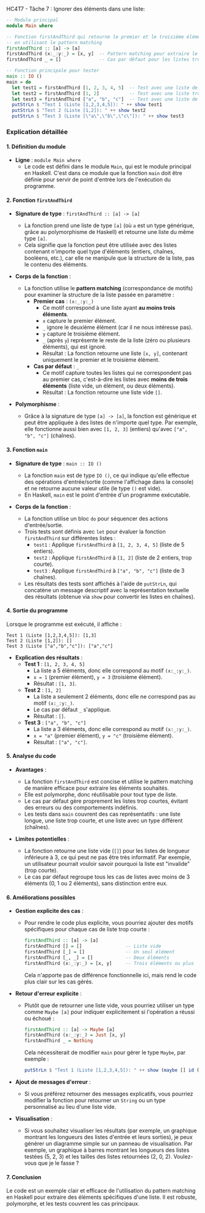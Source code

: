 HC4T7 - Tâche 7 : Ignorer des éléments dans une liste:

```haskell
-- Module principal
module Main where

-- Fonction firstAndThird qui retourne le premier et le troisième élément d'une liste
-- en utilisant le pattern matching
firstAndThird :: [a] -> [a]
firstAndThird (x:_:y:_) = [x, y]  -- Pattern matching pour extraire le 1er et 3e élément
firstAndThird _ = []              -- Cas par défaut pour les listes trop courtes

-- Fonction principale pour tester
main :: IO ()
main = do
  let test1 = firstAndThird [1, 2, 3, 4, 5]  -- Test avec une liste de 5 éléments
  let test2 = firstAndThird [1, 2]           -- Test avec une liste trop courte
  let test3 = firstAndThird ["a", "b", "c"]  -- Test avec une liste de chaînes
  putStrLn $ "Test 1 (Liste [1,2,3,4,5]): " ++ show test1
  putStrLn $ "Test 2 (Liste [1,2]): " ++ show test2
  putStrLn $ "Test 3 (Liste [\"a\",\"b\",\"c\"]): " ++ show test3
```

### Explication détaillée

#### 1. **Définition du module**
- **Ligne** : `module Main where`
  - Le code est défini dans le module `Main`, qui est le module principal en Haskell. C'est dans ce module que la fonction `main` doit être définie pour servir de point d'entrée lors de l'exécution du programme.

#### 2. **Fonction `firstAndThird`**
- **Signature de type** : `firstAndThird :: [a] -> [a]`
  - La fonction prend une liste de type `[a]` (où `a` est un type générique, grâce au polymorphisme de Haskell) et retourne une liste du même type `[a]`.
  - Cela signifie que la fonction peut être utilisée avec des listes contenant n'importe quel type d'éléments (entiers, chaînes, booléens, etc.), car elle ne manipule que la structure de la liste, pas le contenu des éléments.

- **Corps de la fonction** :
  - La fonction utilise le **pattern matching** (correspondance de motifs) pour examiner la structure de la liste passée en paramètre :
    - **Premier cas** : `(x:_:y:_)`
      - Ce motif correspond à une liste ayant **au moins trois éléments**.
      - `x` capture le premier élément.
      - `_` ignore le deuxième élément (car il ne nous intéresse pas).
      - `y` capture le troisième élément.
      - `_` (après `y`) représente le reste de la liste (zéro ou plusieurs éléments), qui est ignoré.
      - Résultat : La fonction retourne une liste `[x, y]`, contenant uniquement le premier et le troisième élément.
    - **Cas par défaut** : `_`
      - Ce motif capture toutes les listes qui ne correspondent pas au premier cas, c'est-à-dire les listes avec **moins de trois éléments** (liste vide, un élément, ou deux éléments).
      - Résultat : La fonction retourne une liste vide `[]`.

- **Polymorphisme** :
  - Grâce à la signature de type `[a] -> [a]`, la fonction est générique et peut être appliquée à des listes de n'importe quel type. Par exemple, elle fonctionne aussi bien avec `[1, 2, 3]` (entiers) qu'avec `["a", "b", "c"]` (chaînes).

#### 3. **Fonction `main`**
- **Signature de type** : `main :: IO ()`
  - La fonction `main` est de type `IO ()`, ce qui indique qu'elle effectue des opérations d'entrée/sortie (comme l'affichage dans la console) et ne retourne aucune valeur utile (le type `()` est vide).
  - En Haskell, `main` est le point d'entrée d'un programme exécutable.

- **Corps de la fonction** :
  - La fonction utilise un bloc `do` pour séquencer des actions d'entrée/sortie.
  - Trois tests sont définis avec `let` pour évaluer la fonction `firstAndThird` sur différentes listes :
    - `test1` : Applique `firstAndThird` à `[1, 2, 3, 4, 5]` (liste de 5 entiers).
    - `test2` : Applique `firstAndThird` à `[1, 2]` (liste de 2 entiers, trop courte).
    - `test3` : Applique `firstAndThird` à `["a", "b", "c"]` (liste de 3 chaînes).
  - Les résultats des tests sont affichés à l'aide de `putStrLn`, qui concatène un message descriptif avec la représentation textuelle des résultats (obtenue via `show` pour convertir les listes en chaînes).

#### 4. **Sortie du programme**
Lorsque le programme est exécuté, il affiche :
```
Test 1 (Liste [1,2,3,4,5]): [1,3]
Test 2 (Liste [1,2]): []
Test 3 (Liste ["a","b","c"]): ["a","c"]
```

- **Explication des résultats** :
  - **Test 1** : `[1, 2, 3, 4, 5]`
    - La liste a 5 éléments, donc elle correspond au motif `(x:_:y:_)`.
    - `x = 1` (premier élément), `y = 3` (troisième élément).
    - Résultat : `[1, 3]`.
  - **Test 2** : `[1, 2]`
    - La liste a seulement 2 éléments, donc elle ne correspond pas au motif `(x:_:y:_)`.
    - Le cas par défaut `_` s'applique.
    - Résultat : `[]`.
  - **Test 3** : `["a", "b", "c"]`
    - La liste a 3 éléments, donc elle correspond au motif `(x:_:y:_)`.
    - `x = "a"` (premier élément), `y = "c"` (troisième élément).
    - Résultat : `["a", "c"]`.

#### 5. **Analyse du code**
- **Avantages** :
  - La fonction `firstAndThird` est concise et utilise le pattern matching de manière efficace pour extraire les éléments souhaités.
  - Elle est polymorphe, donc réutilisable pour tout type de liste.
  - Le cas par défaut gère proprement les listes trop courtes, évitant des erreurs ou des comportements indéfinis.
  - Les tests dans `main` couvrent des cas représentatifs : une liste longue, une liste trop courte, et une liste avec un type différent (chaînes).

- **Limites potentielles** :
  - La fonction retourne une liste vide (`[]`) pour les listes de longueur inférieure à 3, ce qui peut ne pas être très informatif. Par exemple, un utilisateur pourrait vouloir savoir pourquoi la liste est "invalide" (trop courte).
  - Le cas par défaut regroupe tous les cas de listes avec moins de 3 éléments (0, 1 ou 2 éléments), sans distinction entre eux.

#### 6. **Améliorations possibles**
- **Gestion explicite des cas** :
  - Pour rendre le code plus explicite, vous pourriez ajouter des motifs spécifiques pour chaque cas de liste trop courte :
    ```haskell
    firstAndThird :: [a] -> [a]
    firstAndThird [] = []                -- Liste vide
    firstAndThird [_] = []               -- Un seul élément
    firstAndThird [_, _] = []            -- Deux éléments
    firstAndThird (x:_:y:_) = [x, y]     -- Trois éléments ou plus
    ```
    Cela n'apporte pas de différence fonctionnelle ici, mais rend le code plus clair sur les cas gérés.

- **Retour d'erreur explicite** :
  - Plutôt que de retourner une liste vide, vous pourriez utiliser un type comme `Maybe [a]` pour indiquer explicitement si l'opération a réussi ou échoué :
    ```haskell
    firstAndThird :: [a] -> Maybe [a]
    firstAndThird (x:_:y:_) = Just [x, y]
    firstAndThird _ = Nothing
    ```
    Cela nécessiterait de modifier `main` pour gérer le type `Maybe`, par exemple :
    ```haskell
    putStrLn $ "Test 1 (Liste [1,2,3,4,5]): " ++ show (maybe [] id (firstAndThird [1,2,3,4,5]))
    ```

- **Ajout de messages d'erreur** :
  - Si vous préférez retourner des messages explicatifs, vous pourriez modifier la fonction pour retourner un `String` ou un type personnalisé au lieu d'une liste vide.

- **Visualisation** :
  - Si vous souhaitez visualiser les résultats (par exemple, un graphique montrant les longueurs des listes d'entrée et leurs sorties), je peux générer un diagramme simple sur un panneau de visualisation. Par exemple, un graphique à barres montrant les longueurs des listes testées (5, 2, 3) et les tailles des listes retournées (2, 0, 2). Voulez-vous que je le fasse ?

#### 7. **Conclusion**
Le code est un exemple clair et efficace de l'utilisation du pattern matching en Haskell pour extraire des éléments spécifiques d'une liste. Il est robuste, polymorphe, et les tests couvrent les cas principaux.
